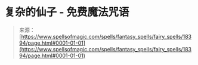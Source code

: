 <!--yml

category: 未分类

date: 2024-06-12 19:00:00

-->

# 复杂的仙子 - 免费魔法咒语

> 来源：[https://www.spellsofmagic.com/spells/fantasy_spells/fairy_spells/18394/page.html#0001-01-01](https://www.spellsofmagic.com/spells/fantasy_spells/fairy_spells/18394/page.html#0001-01-01)
